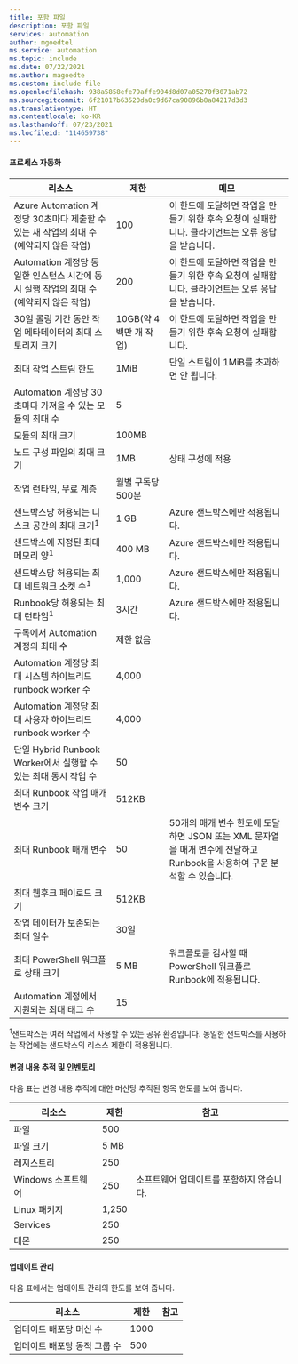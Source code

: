 ```yaml
---
title: 포함 파일
description: 포함 파일
services: automation
author: mgoedtel
ms.service: automation
ms.topic: include
ms.date: 07/22/2021
ms.author: magoedte
ms.custom: include file
ms.openlocfilehash: 938a5858efe79affe904d8d07a05270f3071ab72
ms.sourcegitcommit: 6f21017b63520da0c9d67ca90896b8a84217d3d3
ms.translationtype: HT
ms.contentlocale: ko-KR
ms.lasthandoff: 07/23/2021
ms.locfileid: "114659738"
---
```

#### <a name="process-automation"></a>프로세스 자동화

| 리소스 | 제한 |메모|
| --- | --- |---|
| Azure Automation 계정당 30초마다 제출할 수 있는 새 작업의 최대 수(예약되지 않은 작업) |100 |이 한도에 도달하면 작업을 만들기 위한 후속 요청이 실패합니다. 클라이언트는 오류 응답을 받습니다.|
| Automation 계정당 동일한 인스턴스 시간에 동시 실행 작업의 최대 수(예약되지 않은 작업) |200 |이 한도에 도달하면 작업을 만들기 위한 후속 요청이 실패합니다. 클라이언트는 오류 응답을 받습니다.|
| 30일 롤링 기간 동안 작업 메타데이터의 최대 스토리지 크기 | 10GB(약 4백만 개 작업)|이 한도에 도달하면 작업을 만들기 위한 후속 요청이 실패합니다. |
| 최대 작업 스트림 한도|1MiB|단일 스트림이 1MiB를 초과하면 안 됩니다.|
| Automation 계정당 30초마다 가져올 수 있는 모듈의 최대 수 |5 ||
| 모듈의 최대 크기 |100MB ||
| 노드 구성 파일의 최대 크기 | 1MB | 상태 구성에 적용 |
| 작업 런타임, 무료 계층 |월별 구독당 500분 ||
| 샌드박스당 허용되는 디스크 공간의 최대 크기<sup>1</sup> |1 GB |Azure 샌드박스에만 적용됩니다.|
| 샌드박스에 지정된 최대 메모리 양<sup>1</sup> |400 MB |Azure 샌드박스에만 적용됩니다.|
| 샌드박스당 허용되는 최대 네트워크 소켓 수<sup>1</sup> |1,000 |Azure 샌드박스에만 적용됩니다.|
| Runbook당 허용되는 최대 런타임<sup>1</sup> |3시간 |Azure 샌드박스에만 적용됩니다.|
| 구독에서 Automation 계정의 최대 수 |제한 없음 ||
| Automation 계정당 최대 시스템 하이브리드 runbook worker 수|4,000||
| Automation 계정당 최대 사용자 하이브리드 runbook worker 수|4,000||
|단일 Hybrid Runbook Worker에서 실행할 수 있는 최대 동시 작업 수|50 ||
| 최대 Runbook 작업 매개 변수 크기   | 512KB||
| 최대 Runbook 매개 변수   | 50|50개의 매개 변수 한도에 도달하면 JSON 또는 XML 문자열을 매개 변수에 전달하고 Runbook을 사용하여 구문 분석할 수 있습니다.|
| 최대 웹후크 페이로드 크기 |  512KB|
| 작업 데이터가 보존되는 최대 일수|30일|
| 최대 PowerShell 워크플로 상태 크기 |5 MB| 워크플로를 검사할 때 PowerShell 워크플로 Runbook에 적용됩니다.|
| Automation 계정에서 지원되는 최대 태그 수|15||

<sup>1</sup>샌드박스는 여러 작업에서 사용할 수 있는 공유 환경입니다. 동일한 샌드박스를 사용하는 작업에는 샌드박스의 리소스 제한이 적용됩니다.

#### <a name="change-tracking-and-inventory"></a>변경 내용 추적 및 인벤토리

다음 표는 변경 내용 추적에 대한 머신당 추적된 항목 한도를 보여 줍니다.

| **리소스** | **제한**| **참고** |
|---|---|---|
|파일|500||
|파일 크기|5 MB||
|레지스트리|250||
|Windows 소프트웨어|250|소프트웨어 업데이트를 포함하지 않습니다.|
|Linux 패키지|1,250||
|Services|250||
|데몬|250||

#### <a name="update-management"></a>업데이트 관리

다음 표에서는 업데이트 관리의 한도를 보여 줍니다.

| **리소스** | **제한**| **참고** |
|---|---|---|
|업데이트 배포당 머신 수|1000||
|업데이트 배포당 동적 그룹 수 |500 ||